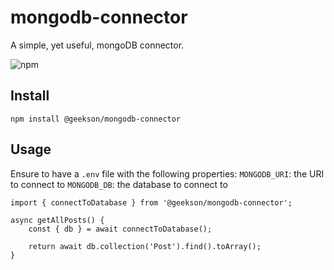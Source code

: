 # mongodb-connector

A simple, yet useful, mongoDB connector.

![npm](https://img.shields.io/npm/v/@geekson/mongodb-connector)

## Install

`npm install @geekson/mongodb-connector`

## Usage

Ensure to have a `.env` file with the following properties: 
`MONGODB_URI`: the URI to connect to
`MONGODB_DB`: the database to connect to

```
import { connectToDatabase } from '@geekson/mongodb-connector';

async getAllPosts() {
    const { db } = await connectToDatabase();

    return await db.collection('Post').find().toArray();
}
```
